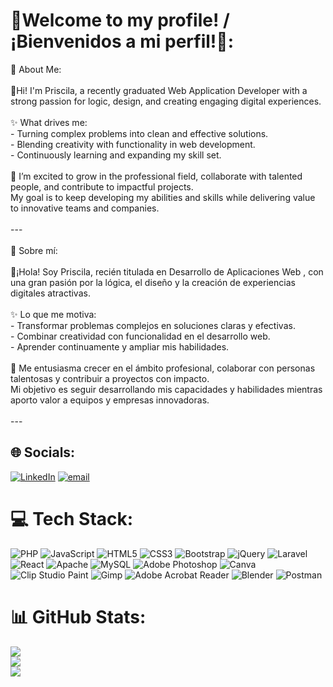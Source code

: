# 🌟Welcome to my profile! / ¡Bienvenidos a mi perfil!🌟:
🚀 About Me:  <br><br>👋Hi! I'm  Priscila, a recently graduated Web Application Developer with a strong passion for logic, design, and creating engaging digital experiences.  <br><br>✨ What drives me:  <br>- Turning complex problems into clean and effective solutions.  <br>- Blending creativity with functionality in web development.  <br>- Continuously learning and expanding my skill set.  <br><br>🤝 I’m excited to grow in the professional field, collaborate with talented people, and contribute to impactful projects.  <br>My goal is to keep developing my abilities and skills while delivering value to innovative teams and companies.  <br><br>---<br><br>🚀 Sobre mí:  <br><br>👋¡Hola! Soy Priscila, recién titulada en  Desarrollo de Aplicaciones Web , con una gran pasión por la lógica, el diseño y la creación de experiencias digitales atractivas.  <br><br>✨ Lo que me motiva:  <br>- Transformar problemas complejos en soluciones claras y efectivas.  <br>- Combinar creatividad con funcionalidad en el desarrollo web.  <br>- Aprender continuamente y ampliar mis habilidades.  <br><br>🤝 Me entusiasma crecer en el ámbito profesional, colaborar con personas talentosas y contribuir a proyectos con  impacto.  <br>Mi objetivo es seguir desarrollando mis capacidades y habilidades mientras aporto valor a equipos y empresas innovadoras.  <br><br>---


## 🌐 Socials:
[![LinkedIn](https://img.shields.io/badge/LinkedIn-%230077B5.svg?logo=linkedin&logoColor=white)](https://linkedin.com/in/www.linkedin.com/in/prishiga) [![email](https://img.shields.io/badge/Email-D14836?logo=gmail&logoColor=white)](mailto:Pris.Higa@hotmail.com) 

# 💻 Tech Stack:
![PHP](https://img.shields.io/badge/php-%23777BB4.svg?style=for-the-badge&logo=php&logoColor=white) ![JavaScript](https://img.shields.io/badge/javascript-%23323330.svg?style=for-the-badge&logo=javascript&logoColor=%23F7DF1E) ![HTML5](https://img.shields.io/badge/html5-%23E34F26.svg?style=for-the-badge&logo=html5&logoColor=white) ![CSS3](https://img.shields.io/badge/css3-%231572B6.svg?style=for-the-badge&logo=css3&logoColor=white) ![Bootstrap](https://img.shields.io/badge/bootstrap-%238511FA.svg?style=for-the-badge&logo=bootstrap&logoColor=white) ![jQuery](https://img.shields.io/badge/jquery-%230769AD.svg?style=for-the-badge&logo=jquery&logoColor=white) ![Laravel](https://img.shields.io/badge/laravel-%23FF2D20.svg?style=for-the-badge&logo=laravel&logoColor=white) ![React](https://img.shields.io/badge/react-%2320232a.svg?style=for-the-badge&logo=react&logoColor=%2361DAFB) ![Apache](https://img.shields.io/badge/apache-%23D42029.svg?style=for-the-badge&logo=apache&logoColor=white) ![MySQL](https://img.shields.io/badge/mysql-4479A1.svg?style=for-the-badge&logo=mysql&logoColor=white) ![Adobe Photoshop](https://img.shields.io/badge/adobe%20photoshop-%2331A8FF.svg?style=for-the-badge&logo=adobe%20photoshop&logoColor=white) ![Canva](https://img.shields.io/badge/Canva-%2300C4CC.svg?style=for-the-badge&logo=Canva&logoColor=white) ![Clip Studio Paint](https://img.shields.io/badge/ClipStudioPaint-%23CFD3D3.svg?style=for-the-badge&logo=ClipStudioPaint&logoColor=white) ![Gimp](https://img.shields.io/badge/Gimp-657D8B?style=for-the-badge&logo=gimp&logoColor=FFFFFF) ![Adobe Acrobat Reader](https://img.shields.io/badge/Adobe%20Acrobat%20Reader-EC1C24.svg?style=for-the-badge&logo=Adobe%20Acrobat%20Reader&logoColor=white) ![Blender](https://img.shields.io/badge/blender-%23F5792A.svg?style=for-the-badge&logo=blender&logoColor=white) ![Postman](https://img.shields.io/badge/Postman-FF6C37?style=for-the-badge&logo=postman&logoColor=white)
# 📊 GitHub Stats:
![](https://github-readme-stats.vercel.app/api?username=Prishiga&theme=tokyonight&hide_border=false&include_all_commits=false&count_private=false)<br/>
![](https://nirzak-streak-stats.vercel.app/?user=Prishiga&theme=tokyonight&hide_border=false)<br/>
![](https://github-readme-stats.vercel.app/api/top-langs/?username=Prishiga&theme=tokyonight&hide_border=false&include_all_commits=false&count_private=false&layout=compact)

<!-- Proudly created with GPRM ( https://gprm.itsvg.in ) -->
